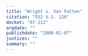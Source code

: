 ```yaml
---
title: "Wright v. Van Patten"
citation: "552 U.S. 120"
docket: "07-212"
argdate: ""
publishdate: "2008-01-07"
justices: ""
summary: ""
---
```


